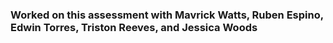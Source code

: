 ### Worked on this assessment with Mavrick Watts, Ruben Espino, Edwin Torres, Triston Reeves, and Jessica Woods